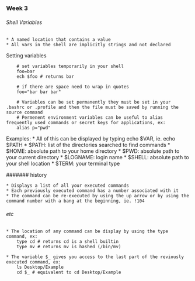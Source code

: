### Week 3

###### Shell Variables

	* A named location that contains a value
    * All vars in the shell are implicitly strings and not declared

Setting variables
```
	# set variables temporarily in your shell
	foo=bar
	ech $foo # returns bar

	# if there are space need to wrap in quotes
	foo="bar bar bar"

	# Variables can be set permanently they must be set in your .bashrc or .profile and then the file must be saved by running the source command
	# Permenent environment variables can be useful to alias frequently used commands or secret keys for applications, ex:
	alias p="pwd"

```

Examples:
	* All of this can be displayed by typing echo $VAR, ie. echo $PATH
	* $PATH: list of the directories searched to find commands
	* $HOME: absolute path to your home directory
	* $PWD: absolute path to your current directory
	* $LOGNAME: login name
	* $SHELL: absolute path to your shell location
	* $TERM: your terminal type

####### history

	* Displays a list of all your executed commands
    * Each previously executed command has a number associated with it
    * The command can be re-executed by using the up arrow or by using the command number with a bang at the beginning, ie. !104

###### etc

	* The location of any command can be display by using the type command, ex:
		type cd # returns cd is a shell builtin
		type mv # returns mv is hashed (/bin/mv)

	* The variable $_ gives you access to the last part of the reviously executed command, ex:
		ls Desktop/Example
		cd $_ # equivalent to cd Desktop/Example

